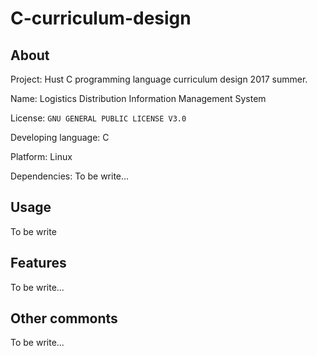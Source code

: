 # C-curriculum-design

## About

Project: Hust C programming language curriculum design 2017 summer.

Name: Logistics Distribution Information Management System

License: `GNU GENERAL PUBLIC LICENSE V3.0`

Developing language: C

Platform: Linux

Dependencies: To be write...

## Usage

To be write

## Features

To be write...

## Other commonts

To be write...